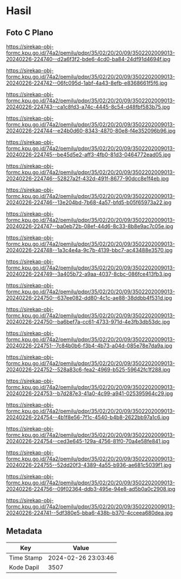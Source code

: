 # Hasil

## Foto C Plano

https://sirekap-obj-formc.kpu.go.id/74a2/pemilu/pdpr/35/02/20/20/09/3502202009013-20240226-224740--d2a6f3f2-bde6-4cd0-ba84-24df91d4694f.jpg

https://sirekap-obj-formc.kpu.go.id/74a2/pemilu/pdpr/35/02/20/20/09/3502202009013-20240226-224742--06fc095d-1abf-4a43-8efb-e8368661f5f6.jpg

https://sirekap-obj-formc.kpu.go.id/74a2/pemilu/pdpr/35/02/20/20/09/3502202009013-20240226-224743--ca1c8fd3-a74c-4445-8c54-d48fbf583b75.jpg

https://sirekap-obj-formc.kpu.go.id/74a2/pemilu/pdpr/35/02/20/20/09/3502202009013-20240226-224744--e24b0d60-8343-4870-80e8-f4e352096b96.jpg

https://sirekap-obj-formc.kpu.go.id/74a2/pemilu/pdpr/35/02/20/20/09/3502202009013-20240226-224745--be45d5e2-aff3-4fb0-81d3-0464772ead05.jpg

https://sirekap-obj-formc.kpu.go.id/74a2/pemilu/pdpr/35/02/20/20/09/3502202009013-20240226-224746--52827a2f-432d-491f-8677-90dcc8e1f4eb.jpg

https://sirekap-obj-formc.kpu.go.id/74a2/pemilu/pdpr/35/02/20/20/09/3502202009013-20240226-224746--13e204bd-7b68-4a57-bfd5-b05f65973a22.jpg

https://sirekap-obj-formc.kpu.go.id/74a2/pemilu/pdpr/35/02/20/20/09/3502202009013-20240226-224747--ba0eb72b-08ef-44d6-8c33-8b8e9ac7c05e.jpg

https://sirekap-obj-formc.kpu.go.id/74a2/pemilu/pdpr/35/02/20/20/09/3502202009013-20240226-224748--1a3c4e4a-9c7b-4139-bbc7-ac43488e3570.jpg

https://sirekap-obj-formc.kpu.go.id/74a2/pemilu/pdpr/35/02/20/20/09/3502202009013-20240226-224749--3a405b72-a9aa-4037-8cbc-086fce413fb3.jpg

https://sirekap-obj-formc.kpu.go.id/74a2/pemilu/pdpr/35/02/20/20/09/3502202009013-20240226-224750--637ee082-dd80-4c1c-ae88-38ddbb4f531d.jpg

https://sirekap-obj-formc.kpu.go.id/74a2/pemilu/pdpr/35/02/20/20/09/3502202009013-20240226-224750--ba6bef7a-cc61-4733-971d-4e3fb3db53dc.jpg

https://sirekap-obj-formc.kpu.go.id/74a2/pemilu/pdpr/35/02/20/20/09/3502202009013-20240226-224751--7c84b0b6-f3b4-4b73-a04d-085e78e7da9a.jpg

https://sirekap-obj-formc.kpu.go.id/74a2/pemilu/pdpr/35/02/20/20/09/3502202009013-20240226-224752--528a83c6-fea2-4969-b525-59642fc1f288.jpg

https://sirekap-obj-formc.kpu.go.id/74a2/pemilu/pdpr/35/02/20/20/09/3502202009013-20240226-224753--b7d287e3-41a0-4c99-a941-025395964c29.jpg

https://sirekap-obj-formc.kpu.go.id/74a2/pemilu/pdpr/35/02/20/20/09/3502202009013-20240226-224754--4b1f8e56-7f1c-4540-b4b8-2622bb97a1c6.jpg

https://sirekap-obj-formc.kpu.go.id/74a2/pemilu/pdpr/35/02/20/20/09/3502202009013-20240226-224754--ced3e645-129a-4756-81f0-70a4e58fe841.jpg

https://sirekap-obj-formc.kpu.go.id/74a2/pemilu/pdpr/35/02/20/20/09/3502202009013-20240226-224755--52dd20f3-4389-4a55-b936-ae681c5039f1.jpg

https://sirekap-obj-formc.kpu.go.id/74a2/pemilu/pdpr/35/02/20/20/09/3502202009013-20240226-224756--09f02364-ddb3-495e-94e8-ad5b0a0c2908.jpg

https://sirekap-obj-formc.kpu.go.id/74a2/pemilu/pdpr/35/02/20/20/09/3502202009013-20240226-224741--5df380e5-bba6-438b-b370-4cceea680dea.jpg


## Metadata

| Key        | Value               |
| ---------- | ------------------- |
| Time Stamp | 2024-02-26 23:03:46 |
| Kode Dapil | 3507                |



